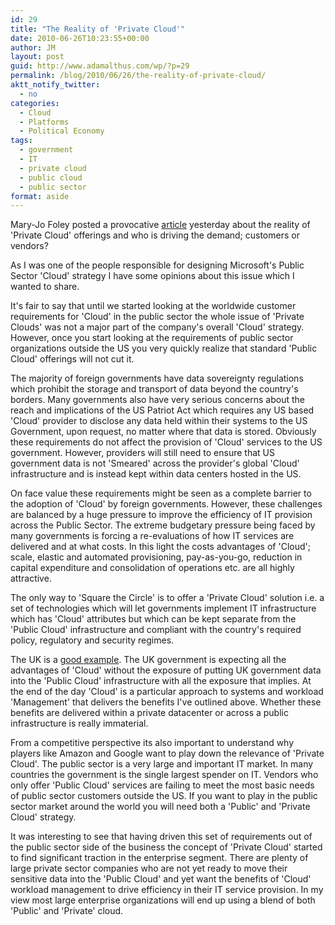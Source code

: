 ```yaml
---
id: 29
title: "The Reality of 'Private Cloud'"
date: 2010-06-26T10:23:55+00:00
author: JM
layout: post
guid: http://www.adamalthus.com/wp/?p=29
permalink: /blog/2010/06/26/the-reality-of-private-cloud/
aktt_notify_twitter:
  - no
categories:
  - Cloud
  - Platforms
  - Political Economy
tags:
  - government
  - IT
  - private cloud
  - public cloud
  - public sector
format: aside
---
```

Mary-Jo Foley posted a provocative <a title="Who is pushing the private cloud: Users or vendors?" href="http://bit.ly/acGNH5" target="_blank">article</a> yesterday about the reality of 'Private Cloud' offerings and who is driving the demand; customers or vendors?

As I was one of the people responsible for designing Microsoft's Public Sector 'Cloud' strategy I have some opinions about this issue which I wanted to share.

It's fair to say that until we started looking at the worldwide customer requirements for 'Cloud' in the public sector the whole issue of 'Private Clouds' was not a major part of the company's overall 'Cloud' strategy. However, once you start looking at the requirements of public sector organizations outside the US you very quickly realize that standard 'Public Cloud' offerings will not cut it.

The majority of foreign governments have data sovereignty regulations which prohibit the storage and transport of data beyond the country's borders. Many governments also have very serious concerns about the reach and implications of the US Patriot Act which requires any US based 'Cloud' provider to disclose any data held within their systems to the US Government, upon request, no matter where that data is stored. Obviously these requirements do not affect the provision of 'Cloud' services to the US government. However, providers will still need to ensure that US government data is not 'Smeared' across the provider's global 'Cloud' infrastructure and is instead kept within data centers hosted in the US.

On face value these requirements might be seen as a complete barrier to the adoption of 'Cloud' by foreign governments. However, these challenges are balanced by a huge pressure to improve the efficiency of IT provision across the Public Sector. The extreme budgetary pressure being faced by many governments is forcing a re-evaluations of how IT services are delivered and at what costs. In this light the costs advantages of 'Cloud'; scale, elastic and automated provisioning, pay-as-you-go, reduction in capital expenditure and consolidation of operations etc. are all highly attractive.

The only way to 'Square the Circle' is to offer a 'Private Cloud' solution i.e. a set of technologies which will let governments implement IT infrastructure which has 'Cloud' attributes but which can be kept separate from the 'Public Cloud' infrastructure and compliant with the country's required policy, regulatory and security regimes.

The UK is a <a title="UK G-Cloud" href="http://bit.ly/caMDUU" target="_blank">good example</a>. The UK government is expecting all the advantages of 'Cloud' without the exposure of putting UK government data into the 'Public Cloud' infrastructure with all the exposure that implies. At the end of the day 'Cloud' is a particular approach to systems and workload 'Management' that delivers the benefits I've outlined above. Whether these benefits are delivered within a private datacenter or across a public infrastructure is really immaterial.

From a competitive perspective its also important to understand why players like Amazon and Google want to play down the relevance of 'Private Cloud'. The public sector is a very large and important IT market. In many countries the government is the single largest spender on IT. Vendors who only offer 'Public Cloud' services are failing to meet the most basic needs of public sector customers outside the US. If you want to play in the public sector market around the world you will need both a 'Public' and 'Private Cloud' strategy.

It was interesting to see that having driven this set of requirements out of the public sector side of the business the concept of 'Private Cloud' started to find significant traction in the enterprise segment. There are plenty of large private sector companies who are not yet ready to move their sensitive data into the 'Public Cloud' and yet want the benefits of 'Cloud' workload management to drive efficiency in their IT service provision. In my view most large enterprise organizations will end up using a blend of both 'Public' and 'Private' cloud.